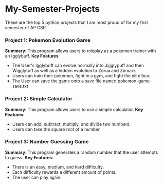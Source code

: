 # My-Semester-Projects
These are the top 5 python projects that I am most proud of for my first semester of AP CSP.

### Project 1: Pokemon Evolution Game
**Summary**: This program allows users to roleplay as a pokemon trainer with an Igglybuff.
**Key Features**: 
- The User's Igglybuff can evolve normally into Jigglypuff and then Wigglytuff as well as a hidden evolution to Zorua and Zoroark
- Users can train their pokemon, fight in a gym, and fight the elite four.
- The User can save the game onto a save file named pokemon-game-save.txt

### Project 2: Simple Calculator
**Summary**: This program allows users to use a simple calculator.
**Key Features**: 
- Users can add, subtract, multiply, and divide two numbers.
- Users can take the square root of a number.

### Project 3: Number Guessing Game
**Summary**: This program generates a random number that the user attempts to guess. 
**Key Features**: 
- There is an easy, medium, and hard difficulty.
- Each difficulty rewards a different amount of points.
- The user can play again.
